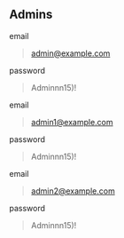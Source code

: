 ## Admins


email
> admin@example.com

password
> Adminnn15)!




email
> admin1@example.com

password
> Adminnn15)!




email
> admin2@example.com

password
> Adminnn15)!